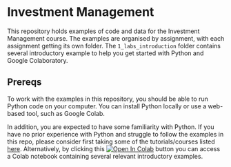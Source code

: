 # Investment Management
This repository holds examples of code and data for the Investment Management course. The examples are organised by assignment, with each assignment getting its own folder. The `1_labs_introduction` folder contains several introductory example to help you get started with Python and Google Colaboratory.

## Prereqs
To work with the examples in this repository, you should be able to run Python code on your computer. You can install Python locally or use a web-based tool, such as Google Colab.

In addition, you are expected to have some familiarity with Python. If you have no prior experience with Python and struggle to follow the examples in this repo, please consider first taking some of the tutorials/courses listed [here](http://python.berkeley.edu/resources/). Alternatively, by clicking this [![Open In Colab](https://colab.research.google.com/assets/colab-badge.svg)](https://colab.research.google.com/drive/16J7KBFtVL2ALT42vhlHVnN-sJtwG0Igp?usp=sharing) button you can access a Colab notebook containing several relevant introductory examples.
